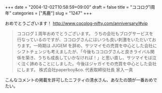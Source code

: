 +++
date = "2004-12-02T10:58:59+09:00"
draft = false
title = "ココログ1周年"
categories = ["馬鹿"]
slug = "1247"
+++

おめでとうございます！
<a href="http://www.cocolog-nifty.com/anniversary/#vip" target="_blank">http://www.cocolog-nifty.com/anniversary/#vip</a>
<blockquote>
ココログ１周年おめでとうございます。
うちの会社もブログサービスを行なっているのですが、ココログさんにはいつも良い刺激をいただいております。一時期は JUGEM を辞め、サツマイモの売買を中心とした会社にシフトチェンジも考えましたが、「今後もココログさんと良きライバル関係を築き、うちも成長していかなければ！」と思い直し、サツマイモは泣く泣く諦めることにしました。今後はジャガイモの売買を中心とした会社にします。
株式会社paperboy&co. 代表取締役社長 家入一真
</blockquote>
こんなコメントの掲載を許可したニフティの清水さん、あなたの頭が一番おめでたい。
